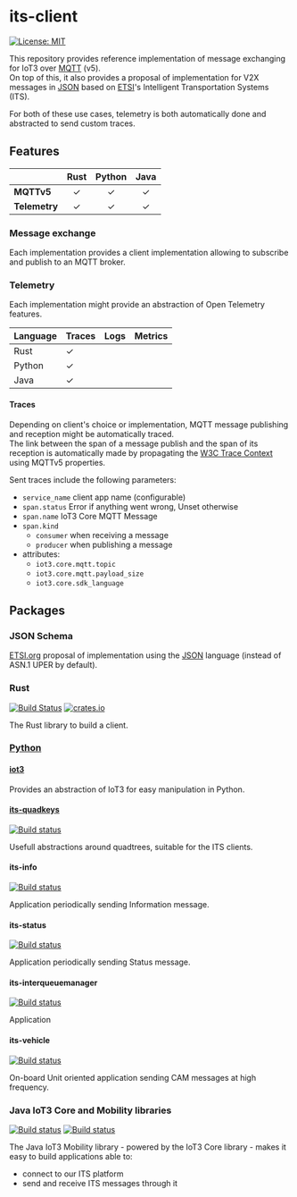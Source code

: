 its-client
==========

[![License: MIT](https://img.shields.io/badge/License-MIT-yellow.svg)](https://opensource.org/licenses/MIT)

This repository provides reference implementation of message exchanging for IoT3 over [MQTT][1] (v5).\
On top of this, it also provides a proposal of implementation for V2X messages in [JSON][2] based on [ETSI][3]'s
Intelligent Transportation Systems (ITS).

For both of these use cases, telemetry is both automatically done and abstracted to send custom traces.

Features
--------

|                       | Rust | Python | Java |
|-----------------------|:----:|:------:|:----:|
| **MQTTv5**            |  ✓   |   ✓    |  ✓   |
| **Telemetry**         |  ✓   |   ✓    |  ✓   |

### Message exchange

Each implementation provides a client implementation allowing to subscribe and publish to an MQTT broker.

### Telemetry

Each implementation might provide an abstraction of Open Telemetry features.

| Language | Traces | Logs | Metrics |
|----------|--------|------|---------|
| Rust     | ✓      |      |         |
| Python   | ✓      |      |         |
| Java     | ✓      |      |         |

#### Traces

Depending on client's choice or implementation, MQTT message publishing and reception might be automatically traced.\
The link between the span of a message publish and the span of its reception is automatically made
by propagating the [W3C Trace Context][12] using MQTTv5 properties.

Sent traces include the following parameters:

- `service_name` client app name (configurable)
- `span.status` Error if anything went wrong, Unset otherwise
- `span.name` IoT3 Core MQTT Message
- `span.kind`
  - `consumer` when receiving a message
  - `producer` when publishing a message
- attributes:
    - `iot3.core.mqtt.topic`
    - `iot3.core.mqtt.payload_size`
    - `iot3.core.sdk_language`

Packages
--------

### JSON Schema

[ETSI.org][3] proposal of implementation using the [JSON][2] language (instead of ASN.1 UPER by default).

### Rust

[![Build Status](https://github.com/Orange-OpenSource/its-client/workflows/Rust/badge.svg)][4]
[![crates.io](https://img.shields.io/crates/v/its-client)](https://crates.io/crates/its-client)

The Rust library to build a client.

### [Python](python/README.md)

#### [iot3](python/iot3/README.md)

Provides an abstraction of IoT3 for easy manipulation in Python.

#### [its-quadkeys](python/its-quadkeys/README)

[![Build status](https://github.com/Orange-OpenSource/its-client/actions/workflows/python_its-quadkeys.yml/badge.svg)][5]

Usefull abstractions around quadtrees, suitable for the ITS clients.

#### its-info

[![Build status](https://github.com/Orange-OpenSource/its-client/actions/workflows/python_its-info.yml/badge.svg)][6]

Application periodically sending Information message.

#### its-status

[![Build status](https://github.com/Orange-OpenSource/its-client/actions/workflows/python_its-status.yml/badge.svg)][7]

Application periodically sending Status message.

#### its-interqueuemanager

[![Build status](https://github.com/Orange-OpenSource/its-client/actions/workflows/python_its-iqm.yml/badge.svg)][8]

Application 

#### its-vehicle

[![Build status](https://github.com/Orange-OpenSource/its-client/actions/workflows/python_its-vehicle.yml/badge.svg)][9]

On-board Unit oriented application sending CAM messages at high frequency.

### Java IoT3 Core and Mobility libraries

[![Build status](https://github.com/Orange-OpenSource/its-client/actions/workflows/java_iot3-core.yml/badge.svg)][10]
[![Build status](https://github.com/Orange-OpenSource/its-client/actions/workflows/java_iot3-mobility.yml/badge.svg)][11]

The Java IoT3 Mobility library - powered by the IoT3 Core library - makes it easy to build applications able to:
- connect to our ITS platform
- send and receive ITS messages through it

[1]: https://mqtt.org/
[2]: https://www.json.org
[3]: https://www.etsi.org/committee/its
[4]: https://github.com/Orange-OpenSource/its-client/actions/workflows/rust.yml
[5]: https://github.com/Orange-OpenSource/its-client/actions/workflows/python_its-quadkeys.yml
[6]: https://github.com/Orange-OpenSource/its-client/actions/workflows/python_its-info.yml
[7]: https://github.com/Orange-OpenSource/its-client/actions/workflows/python_its-status.yml
[8]: https://github.com/Orange-OpenSource/its-client/actions/workflows/python_its-iqm.yml
[9]: https://github.com/Orange-OpenSource/its-client/actions/workflows/python_its-vehicle.yml
[10]: https://github.com/Orange-OpenSource/its-client/actions/workflows/java_iot3-core.yml
[11]: https://github.com/Orange-OpenSource/its-client/actions/workflows/java_iot3-mobility.yml
[12]: https://www.w3.org/TR/trace-context/
